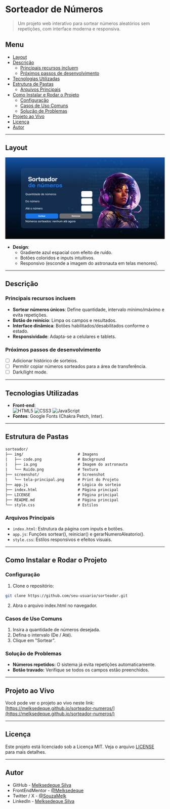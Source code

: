 # Sorteador de Números

> Um projeto web interativo para sortear números aleatórios sem repetições, com interface moderna e responsiva.

## Menu

- [Layout](#layout)
- [Descrição](#descrição)
  - [Principais recursos incluem](#principais-recursos-incluem)
  - [Próximos passos de desenvolvimento](#próximos-passos-de-desenvolvimento)
- [Tecnologias Utilizadas](#tecnologias-utilizadas)
- [Estrutura de Pastas](#estrutura-de-pastas)
  - [Arquivos Principais](#arquivos-principais)
- [Como Instalar e Rodar o Projeto](#como-instalar-e-rodar-o-projeto)
  - [Configuração](#configuração)
  - [Casos de Uso Comuns](#casos-de-uso-comuns)
  - [Solução de Problemas](#solução-de-problemas)
- [Projeto ao Vivo](#projeto-ao-vivo)
- [Licença](#licença)
- [Autor](#autor)

---

## Layout

![Preview do Sorteador](screenshot/tela-principal.png)

- **Design**:
  - Gradiente azul espacial com efeito de ruído.
  - Botões coloridos e inputs intuitivos.
  - Responsivo (esconde a imagem do astronauta em telas menores).

---

## Descrição

### Principais recursos incluem

- **Sortear números únicos**: Define quantidade, intervalo mínimo/máximo e evita repetições.
- **Botão de reinício**: Limpa os campos e resultados.
- **Interface dinâmica**: Botões habilitados/desabilitados conforme o estado.
- **Responsividade**: Adapta-se a celulares e tablets.

### Próximos passos de desenvolvimento

- [ ] Adicionar histórico de sorteios.
- [ ] Permitir copiar números sorteados para a área de transferência.
- [ ] Dark/light mode.

---

## Tecnologias Utilizadas

- **Front-end**:  
  ![HTML5](https://img.shields.io/badge/HTML5-E34F26?style=for-the-badge&logo=html5&logoColor=white) ![CSS3](https://img.shields.io/badge/CSS3-1572B6?style=for-the-badge&logo=css3&logoColor=white) ![JavaScript](https://img.shields.io/badge/JavaScript-F7DF1E?style=for-the-badge&logo=javascript&logoColor=black)
- **Fontes**: Google Fonts (Chakra Petch, Inter).

---

## Estrutura de Pastas

```plaintext
sorteador/
├── img/                        # Imagens
|   ├── code.png                # Background
|   ├── ia.png                  # Imagem do astronauta
|   └── Ruido.png               # Textura
├── screenshot/                 # Screenshot
|   └── tela-principal.png      # Print do Projeto
├── app.js                      # Lógica do sorteio
├── index.html                  # Página principal
├── LICENSE                     # Página principal
├── README.md                   # Página principal
└── style.css                   # Estilos
```

### Arquivos Principais

- `index.html`: Estrutura da página com inputs e botões.
- `app.js`: Funções sortear(), reiniciar() e gerarNumeroAleatorio().
- `style.css`: Estilos responsivos e efeitos visuais.

---

## Como Instalar e Rodar o Projeto

### Configuração

1. Clone o repositório:

```bash
git clone https://github.com/seu-usuario/sorteador.git
```

2. Abra o arquivo index.html no navegador.

### Casos de Uso Comuns

1. Insira a quantidade de números desejada.
2. Defina o intervalo (De / Até).
3. Clique em "Sortear".

### Solução de Problemas

- **Números repetidos:** O sistema já evita repetições automaticamente.
- **Botão travado:** Verifique se todos os campos estão preenchidos.

---

## Projeto ao Vivo

Você pode ver o projeto ao vivo neste link: [https://melksedeque.github.io/sorteador-numeros/](https://melksedeque.github.io/sorteador-numeros/)

---

## Licença

Este projeto está licenciado sob a Licença MIT. Veja o arquivo [LICENSE](https://github.com/Melksedeque/organo-alura-reactjs?tab=MIT-1-ov-file) para mais detalhes.

---

## Autor

- GitHub - [Melksedeque Silva](https://github.com/Melksedeque/)
- FrontEndMentor - [@Melksedeque](https://www.frontendmentor.io/profile/Melksedeque)
- Twitter / X - [@SouzaMelk](https://x.com/SouzaMelk)
- LinkedIn - [Melksedeque Silva](https://www.linkedin.com/in/melksedeque-silva/)
